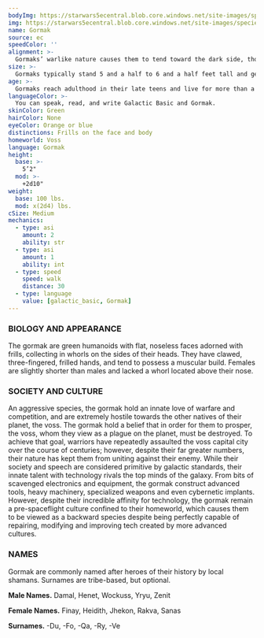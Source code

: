 ```yaml
---
bodyImg: https://starwars5ecentral.blob.core.windows.net/site-images/species/species_gormak.png
img: https://starwars5ecentral.blob.core.windows.net/site-images/species/species_gormak.png
name: Gormak
source: ec
speedColor: ''
alignment: >-
  Gormaks’ warlike nature causes them to tend toward the dark side, though there are exceptions.
size: >-
  Gormaks typically stand 5 and a half to 6 and a half feet tall and generally weigh about 150 lbs. Regardless of your position in that range, your size is Medium.
age: >-
  Gormaks reach adulthood in their late teens and live for more than a century.
languageColor: >-
  You can speak, read, and write Galactic Basic and Gormak. 
skinColor: Green
hairColor: None
eyeColor: Orange or blue
distinctions: Frills on the face and body
homeworld: Voss
language: Gormak
height:
  base: >-
    5’2"
  mod: >-
    +2d10"
weight:
  base: 100 lbs.
  mod: x(2d4) lbs.
cSize: Medium
mechanics:
  - type: asi
    amount: 2
    ability: str
  - type: asi
    amount: 1
    ability: int
  - type: speed
    speed: walk
    distance: 30
  - type: language
    value: [galactic_basic, Gormak]
---
```

### BIOLOGY AND APPEARANCE
The gormak are green humanoids with flat, noseless faces adorned with frills, collecting in whorls on the sides of their heads. They have clawed, three-fingered, frilled hands, and tend to possess a muscular build. Females are slightly shorter than males and lacked a whorl located above their nose.

### SOCIETY AND CULTURE
An aggressive species, the gormak hold an innate love of warfare and competition, and are extremely hostile towards the other natives of their planet, the voss. The gormak hold a belief that in order for them to prosper, the voss, whom they view as a plague on the planet, must be destroyed. To achieve that goal, warriors have repeatedly assaulted the voss capital city over the course of centuries; however, despite their far greater numbers, their nature has kept them from uniting against their enemy. While their society and speech are considered primitive by galactic standards, their innate talent with technology rivals the top minds of the galaxy. From bits of scavenged electronics and equipment, the gormak construct advanced tools, heavy machinery, specialized weapons and even cybernetic implants. However, despite their incredible affinity for technology, the gormak remain a pre-spaceflight culture confined to their homeworld, which causes them to be viewed as a backward species despite being perfectly capable of repairing, modifying and improving tech created by more advanced cultures.

### NAMES
Gormak are commonly named after heroes of their history by local shamans. Surnames are tribe-based, but optional.

__Male Names.__ Damal, Henet, Wockuss, Yryu, Zenit

__Female Names.__ Finay, Heidith, Jhekon, Rakva, Sanas

__Surnames.__ -Du, -Fo, -Qa, -Ry, -Ve



    